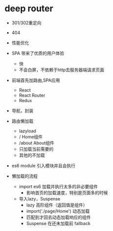 # deep router

- 301/302重定向
- 404
- 性能优化

- SPA 带来了优质的用户体验
  - 快
  - 不会白屏，不依赖于http去服务器端请求页面
- 前端首先加路由,SPA应用
  - React
  - React Router
  - Redux
- 导航，封装
- 路由懒加载
  - lazyload
  -  / Home组件
  -  /about About组件
  -  只加载当前需要的
  -  其他的不加载
-  es6 module 引入模块并且会执行
-  懒加载的流程
   -  import es6 加载并执行太多的非必要组件
      -  影响首页的加载速度，特别是页面多的时候
   -  导入lazy，Suspense
      -  lazy 高阶组件（返回值是组件）
      -  import('./page/Home') 动态加载
      -  <Route/> 匹配到才回去动态加载响应的组件
      -  Suspense 在还未加载前 fallback